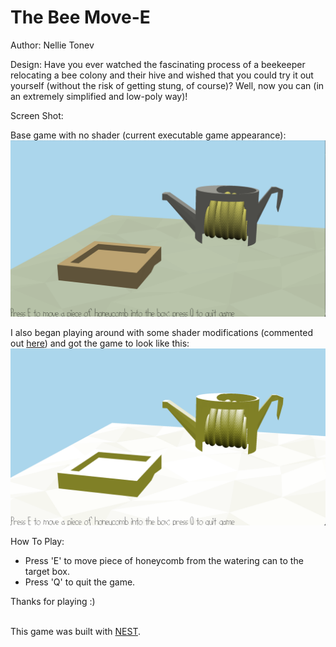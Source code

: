 # The Bee Move-E

Author: Nellie Tonev

Design: Have you ever watched the fascinating process of a beekeeper relocating a bee colony and their hive and wished 
that you could try it out yourself (without the risk of getting stung, of course)?
Well, now you can (in an extremely simplified and low-poly way)! 

Screen Shot:

Base game with no shader (current executable game appearance): 
![Screen Shot](screenshot-game2.png)

I also began playing around with some shader modifications (commented out [here](LitColorTextureProgram.cpp)) and got
the game to look like this:
![Screen_Shot](screenshot-game2-shader.png)

How To Play:
* Press 'E' to move piece of honeycomb from the watering can to the target box.
* Press 'Q' to quit the game.

Thanks for playing :)

\
This game was built with [NEST](NEST.md).
